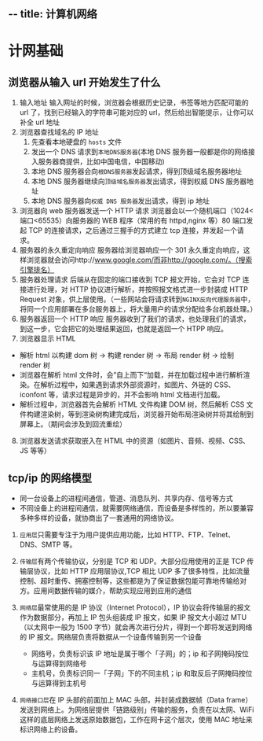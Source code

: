 --
title: 计算机网络
--

# 计网基础

## 浏览器从输入 url 开始发生了什么

1. 输入地址
   输入网址的时候，浏览器会根据历史记录，书签等地方匹配可能的 url 了，找到已经输入的字符串可能对应的 url，然后给出智能提示，让你可以补全 url 地址
2. 浏览器查找域名的 IP 地址
    1. 先查看本地硬盘的 `hosts` 文件
    2. 发出一个 DNS 请求到`本地DNS服务器`(本地 DNS 服务器一般都是你的网络接入服务器商提供，比如中国电信，中国移动)
    3. 本地 DNS 服务器会向`根DNS服务器`发起请求，得到顶级域名服务器地址
    4. 本地 DNS 服务器继续向`顶级域名服务器`发出请求，得到权威 DNS 服务器地址
    5. 本地 DNS 服务器向`权威 DNS 服务器`发出请求，得到 ip 地址
3. 浏览器向 web 服务器发送一个 HTTP 请求
   浏览器会以一个随机端口（1024<端口<65535）向服务器的 WEB 程序（常用的有 httpd,nginx 等）80 端口发起 TCP 的连接请求，之后通过三握手的方式建立 tcp 连接，并发起一个请求。
4. 服务器的永久重定向响应
   服务器给浏览器响应一个 301 永久重定向响应，这样浏览器就会访问http://www.google.com/而非http://google.com/。（搜索引擎排名）
5. 服务器处理请求
   后端从在固定的端口接收到 TCP 报文开始，它会对 TCP 连接进行处理，对 HTTP 协议进行解析，并按照报文格式进一步封装成 HTTP Request 对象，供上层使用。（一些网站会将请求转到`NGINX反向代理服务器`中，将同一个应用部署在多台服务器上，将大量用户的请求分配给多台机器处理。）
6. 服务器返回一个 HTTP 响应
   服务器收到了我们的请求，也处理我们的请求，到这一步，它会把它的处理结果返回，也就是返回一个 HTPP 响应。
7. 浏览器显示 HTML

-   解析 html 以构建 dom 树 -> 构建 render 树 -> 布局 render 树 -> 绘制 render 树
-   浏览器在解析 html 文件时，会”自上而下“加载，并在加载过程中进行解析渲染。在解析过程中，如果遇到请求外部资源时，如图片、外链的 CSS、iconfont 等，请求过程是异步的，并不会影响 html 文档进行加载。
-   解析过程中，浏览器首先会解析 HTML 文件构建 DOM 树，然后解析 CSS 文件构建渲染树，等到渲染树构建完成后，浏览器开始布局渲染树并将其绘制到屏幕上。（期间会涉及到回流重绘）

8. 浏览器发送请求获取嵌入在 HTML 中的资源（如图片、音频、视频、CSS、JS 等等）

## tcp/ip 的网络模型

-   同一台设备上的进程间通信，管道、消息队列、共享内存、信号等方式
-   不同设备上的进程间通信，就需要网络通信，而设备是多样性的，所以要兼容多种多样的设备，就协商出了一套通用的网络协议。

1. `应用层`只需要专注于为用户提供应用功能，比如 HTTP、FTP、Telnet、DNS、SMTP 等。
2. `传输层`有两个传输协议，分别是 TCP 和 UDP。大部分应用使用的正是 TCP 传输层协议，比如 HTTP 应用层协议,TCP 相比 UDP 多了很多特性，比如流量控制、超时重传、拥塞控制等，这些都是为了保证数据包能可靠地传输给对方。应用间数据传输的媒介，帮助实现应用到应用的通信
3. `网络层`最常使用的是 IP 协议（Internet Protocol），IP 协议会将传输层的报文作为数据部分，再加上 IP 包头组装成 IP 报文，如果 IP 报文大小超过 MTU（以太网中一般为 1500 字节）就会再次进行分片，得到一个即将发送到网络的 IP 报文。网络层负责将数据从一个设备传输到另一个设备

    - 网络号，负责标识该 IP 地址是属于哪个「子网」的；ip 和子网掩码按位与运算得到网络号
    - 主机号，负责标识同一「子网」下的不同主机；ip 和取反后子网掩码按位与运算得到主机号

4. `网络接口层`在 IP 头部的前面加上 MAC 头部，并封装成数据帧（Data frame）发送到网络上。为网络层提供「链路级别」传输的服务，负责在以太网、WiFi 这样的底层网络上发送原始数据包，工作在网卡这个层次，使用 MAC 地址来标识网络上的设备。
